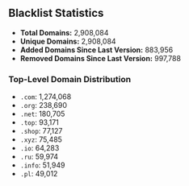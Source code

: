 ## Blacklist Statistics

- **Total Domains:** 2,908,084
- **Unique Domains:** 2,908,084
- **Added Domains Since Last Version:** 883,956
- **Removed Domains Since Last Version:** 997,788

### Top-Level Domain Distribution

-  `.com`: 1,274,068
-  `.org`: 238,690
-  `.net`: 180,705
-  `.top`: 93,171
-  `.shop`: 77,127
-  `.xyz`: 75,485
-  `.io`: 64,283
-  `.ru`: 59,974
-  `.info`: 51,949
-  `.pl`: 49,012
